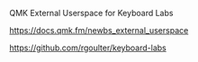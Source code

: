 QMK External Userspace for Keyboard Labs

<https://docs.qmk.fm/newbs_external_userspace>

<https://github.com/rgoulter/keyboard-labs>
